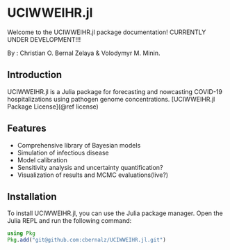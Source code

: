 # UCIWWEIHR.jl

Welcome to the UCIWWEIHR.jl package documentation!  CURRENTLY UNDER DEVELOPMENT!!!

By : Christian O. Bernal Zelaya & Volodymyr M. Minin.

## Introduction

UCIWWEIHR.jl is a Julia package for forecasting and nowcasting COVID-19 hospitalizations using pathogen genome concentrations. [UCIWWEIHR.jl Package License](@ref license)

## Features

- Comprehensive library of Bayesian models
- Simulation of infectious disease 
- Model calibration
- Sensitivity analysis and uncertainty quantification?
- Visualization of results and MCMC evaluations(live?)

## Installation

To install UCIWWEIHR.jl, you can use the Julia package manager. Open the Julia REPL and run the following command:

```julia
using Pkg
Pkg.add("git@github.com:cbernalz/UCIWWEIHR.jl.git")
```
